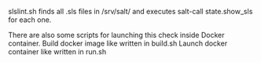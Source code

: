 slslint.sh finds all .sls files in /srv/salt/ and executes salt-call state.show_sls for each one.

There are also some scripts for launching this check inside Docker container.
Build docker image like written in build.sh
Launch docker container like written in run.sh
